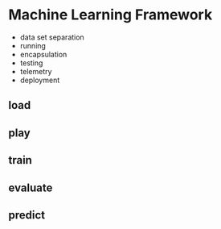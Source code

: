 # Machine Learning Framework

* data set separation
* running 
* encapsulation
* testing
* telemetry
* deployment



## load

## play

## train

## evaluate

## predict

